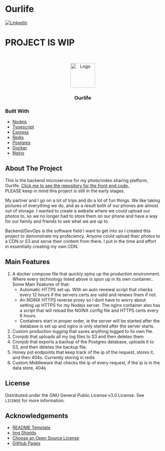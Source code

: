 # Ourlife
[![LinkedIn][linkedin-shield]][linkedin-url]


# PROJECT IS WIP
<!-- PROJECT LOGO -->
<br />
<p align="center">
  <a href="https://github.com/othneildrew/Best-README-Template">
    <img src="images/logo.png" alt="Logo" width="80" height="80">
  </a>

  <h3 align="center">Ourlife</h3>

### Built With
* [Nodejs](https://nodejs.org)
* [Typescript](https://www.typescriptlang.org/docs/)
* [Express](https://expressjs.com/)
* [Redis](https://github.com/NodeRedis/node-redis)
* [Postgres](https://www.postgresql.org/docs/13/index.html)
* [Docker](https://docs.docker.com/)
* [Nginx](http://nginx.org/en/docs/)

<!-- ABOUT THE PROJECT -->
## About The Project
This is the backend microservice for my photo/video sharing platform, Ourlife. 
<a target="_blank" rel="noopener noreferrer" href="https://github.com/alexbenko/ourlife-fe">Click me to see the repository for the front end code.</a> 
</br>
PLEASE keep in mind this project is still in the early stages.

My partner and I go on a lot of trips and do a lot of fun things. We like taking pictures of everything we do, and as a result both of our phones are almost out of storage. I wanted to create a website where we could upload our photos to, so we no longer had to store them on our phone and have a way for our family and friends to see what we are up to. 

Backend/DevOps is the software field I want to get into so I created this project to demonstrate my profeciency. Anyone could upload their photos to a CDN or S3 and serve their content from there. I put in the time and effort in essentially creating my own CDN. 


<!-- MAIN FEATURES -->
## Main Features
<ol>
  <li>
    A docker compose file that quickly spins up the production environment. Where every technology listed above is spun up in its own container.. Some Main Features of that:
    <ul>
      <li>Automatic HTTPS set up. With an auto renewal script that checks every 12 hours if the servers certs are valid and renews them if not.</li>
      <li>An NGINX HTTPS reverse proxy so I dont have to worry about setting up HTTPS for my Nodejs server. The nginx container also has a script that will reload the NGINX config file and HTTPS certs every 6 hours. </li>
      <li>Containers start in proper order, ie the server will be started after the database is set up and nginx is only started after the server starts.</li>
    </ul>
  </li>
  <li>Custom production logging that saves anything logged to its own file.</li>
  <li>Cronjob that uploads all my log files to S3 and then deletes them</li>
  <li>Cronjob that exports a backup of the Postgres database, uploads it to S3, and then deletes the backup file.</li>
  <li>Honey pot endpoints that keep track of the ip of the request, stores it, and then 404s. Currently storing in redis</li>
  <li>Custom Middleware that checks the ip of every request, if the ip is in the data store, 404s</li>
</ol>

<!-- LICENSE -->
## License

Distributed under the GNU General Public License v3.0 License. See `LICENSE` for more information.

<!-- ACKNOWLEDGEMENTS -->
## Acknowledgements
* [README Template](https://github.com/othneildrew/Best-README-Template/blob/master/README.md)
* [Img Shields](https://shields.io)
* [Choose an Open Source License](https://choosealicense.com)
* [GitHub Pages](https://pages.github.com)

[linkedin-shield]: https://img.shields.io/badge/-LinkedIn-black.svg?style=for-the-badge&logo=linkedin&colorB=555
[linkedin-url]: https://www.linkedin.com/in/alexander-benko-06b99a1a4/
[product-screenshot]: images/screenshot.png
